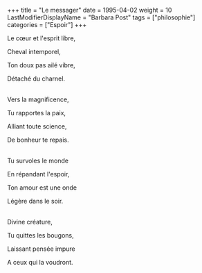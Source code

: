 +++
title = "Le messager"
date = 1995-04-02
weight = 10
LastModifierDisplayName = "Barbara Post"
tags = ["philosophie"]
categories = ["Espoir"]
+++

Le cœur et l'esprit libre,

Cheval intemporel,

Ton doux pas ailé vibre,

Détaché du charnel.

 \
Vers la magnificence,

Tu rapportes la paix,

Alliant toute science,

De bonheur te repais.

 \
Tu survoles le monde

En répandant l'espoir,

Ton amour est une onde

Légère dans le soir.

 \
Divine créature,

Tu quittes les bougons,

Laissant pensée impure

A ceux qui la voudront.
